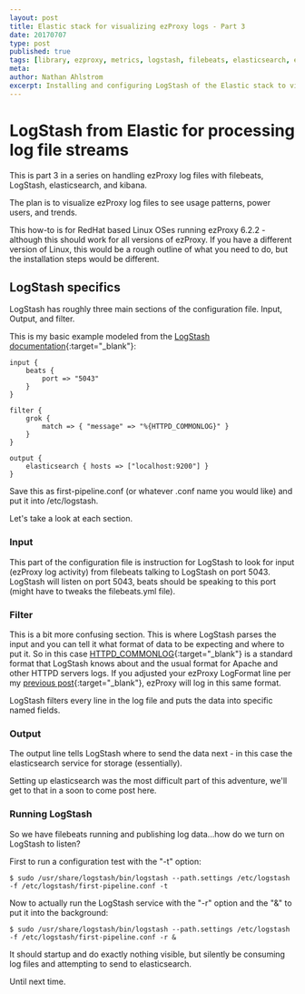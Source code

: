 ```yaml
---
layout: post
title: Elastic stack for visualizing ezProxy logs - Part 3
date: 20170707
type: post
published: true
tags: [library, ezproxy, metrics, logstash, filebeats, elasticsearch, elastic, ELK]
meta:
author: Nathan Ahlstrom
excerpt: Installing and configuring LogStash of the Elastic stack to visualize ezProxy logs.
---
```


# LogStash from Elastic for processing log file streams #

This is part 3 in a series on handling ezProxy log files with filebeats, LogStash, elasticsearch, and kibana.

The plan is to visualize ezProxy log files to see usage patterns, power users, and trends.

This how-to is for RedHat based Linux OSes running ezProxy 6.2.2 - although this should work for all versions of ezProxy.  If you have a different version of Linux, this would be a rough outline of what you need to do, but the installation steps would be different.

## LogStash specifics ##

LogStash has roughly three main sections of the configuration file.  Input, Output, and filter.

This is my basic example modeled from the [LogStash documentation](https://www.elastic.co/guide/en/logstash/current/advanced-pipeline.html#configuring-file-input){:target="_blank"}:

	input {
		beats { 
			port => "5043"
		}
	}
	
	filter {
		grok {
			match => { "message" => "%{HTTPD_COMMONLOG}" }
		}
	}
	
	output {
		elasticsearch { hosts => ["localhost:9200"] }
	}
	
Save this as first-pipeline.conf (or whatever .conf name you would like) and put it into /etc/logstash.

Let's take a look at each section.

### Input ###

This part of the configuration file is instruction for LogStash to look for input (ezProxy log activity) from filebeats talking to LogStash on port 5043.  LogStash will listen on port 5043, beats should be speaking to this port (might have to tweaks the filebeats.yml file).

### Filter ###

This is a bit more confusing section.  This is where LogStash parses the input and you can tell it what format of data to be expecting and where to put it.  So in this case [HTTPD_COMMONLOG](https://github.com/logstash-plugins/logstash-patterns-core/blob/master/patterns/httpd){:target="_blank"} is a standard format that LogStash knows about and the usual format for Apache and other HTTPD servers logs.  If you adjusted your ezProxy LogFormat line per my [previous post](/2017/06/29/ezproxy-logging-config/){:target="_blank"}, ezProxy will log in this same format.

LogStash filters every line in the log file and puts the data into specific named fields.

### Output ###

The output line tells LogStash where to send the data next - in this case the elasticsearch service for storage (essentially).

Setting up elasticsearch was the most difficult part of this adventure, we'll get to that in a soon to come post here.

### Running LogStash ###

So we have filebeats running and publishing log data...how do we turn on LogStash to listen?

First to run a configuration test with the "-t" option:

	$ sudo /usr/share/logstash/bin/logstash --path.settings /etc/logstash -f /etc/logstash/first-pipeline.conf -t

Now to actually run the LogStash service with the "-r" option and the "&" to put it into the background:

	$ sudo /usr/share/logstash/bin/logstash --path.settings /etc/logstash -f /etc/logstash/first-pipeline.conf -r &

It should startup and do exactly nothing visible, but silently be consuming log files and attempting to send to elasticsearch.

Until next time.
